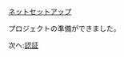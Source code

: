 [ネットセットアップ](/ja_jp/environment/setup/net.md ':include :type=markdown')

プロジェクトの準備ができました。

次へ:[認証](/ja_jp/oauth/2legged/)